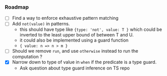 ### Roadmap

- [ ] Find a way to enforce exhaustive pattern matching
- [ ] Add `not(value)` in patterns.
  - this should have type like `{type: 'not', value: T }` which could be inverted to
    the least upper bound of between T and U.
  - it could also be implemented using a guard function
  - `{ value: n => n > m }`
- [ ] Should we remove `run`, and use `otherwise` instead to run the computation ?
- [x] Narrow down to type of value in `when` if the predicate is a type guard.
  - Ask question about type guard inference on TS repo
